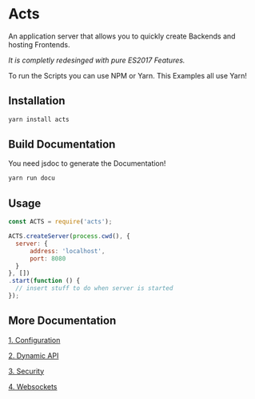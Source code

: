 # Acts

An application server that allows you to quickly create Backends and hosting Frontends.

*It is completly redesinged with pure ES2017 Features.*

To run the Scripts you can use NPM or Yarn. This Examples all use Yarn!

## Installation

```bash
yarn install acts
```

## Build Documentation

You need jsdoc to generate the Documentation!

```bash
yarn run docu
```

## Usage

```javascript
const ACTS = require('acts');

ACTS.createServer(process.cwd(), {
  server: {
      address: 'localhost',
      port: 8080
  }
}, [])
.start(function () {
  // insert stuff to do when server is started
});
```

## More Documentation

[1. Configuration](https://github.com/nodejayes/acts/tree/master/wiki/configuration.md)

[2. Dynamic API](https://github.com/nodejayes/acts/tree/master/wiki/dynamicapi.md)

[3. Security](https://github.com/nodejayes/acts/tree/master/wiki/security.md)

[4. Websockets](https://github.com/nodejayes/acts/tree/master/wiki/websockets.md)